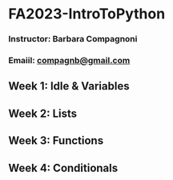 # FA2023-IntroToPython
### Instructor: Barbara Compagnoni
### Emaiil: compagnb@gmail.com

## Week 1: Idle & Variables

## Week 2: Lists

## Week 3: Functions

## Week 4: Conditionals
